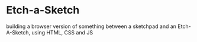 # Etch-a-Sketch
building a browser version of something between a sketchpad and an Etch-A-Sketch, using HTML, CSS and JS
